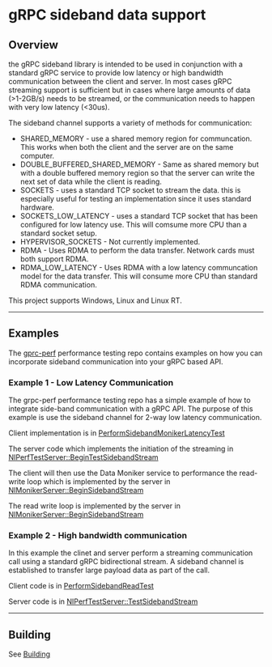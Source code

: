 # gRPC sideband data support

## Overview
the gRPC sideband library is intended to be used in conjunction with a standard gRPC service to provide low latency or high bandwidth communication between the client and server.  In most cases gRPC streaming support is sufficient but in cases where large amounts of data (>1-2GB/s) needs to be streamed, or the communication needs to happen with very low latency (<30us).

The sideband channel supports a variety of methods for communication:
* SHARED_MEMORY - use a shared memory region for communcation.  This works when both the client and the server are on the same computer.
* DOUBLE_BUFFERED_SHARED_MEMORY - Same as shared memory but with a double buffered memory region so that the server can write the next set of data while the client is reading.
* SOCKETS - uses a standard TCP socket to stream the data.  this is especially useful for testing an implementation since it uses standard hardware.
* SOCKETS_LOW_LATENCY - uses a standard TCP socket that has been configured for low latency use. This will comsume more CPU than a standard socket setup.
* HYPERVISOR_SOCKETS - Not currently implemented.
* RDMA - Uses RDMA to perform the data transfer.  Network cards must both support RDMA.
* RDMA_LOW_LATENCY - Uses RDMA with a low latency communcation model for the data transfer. This will consume more CPU than standard RDMA communication.

This project supports Windows, Linux and Linux RT.

---
## Examples
The [gprc-perf](https://github.com/ni/grpc-perf) performance testing repo contains examples on how you can incorporate sideband communication into your gRPC based API.
### Example 1 - Low Latency Communication
The grpc-perf performance testing repo has a simple example of how to integrate side-band communication with a gRPC API.
The purpose of this example is use the sideband channel for 2-way low latency communication.

Client implementation is in [PerformSidebandMonikerLatencyTest](https://github.com/ni/grpc-perf/blob/606ec6d8fe37ebafe12cd8502885caef179c829b/src/performance_tests.cc#L114)

The server code which implements the initiation of the streaming in [NIPerfTestServer::BeginTestSidebandStream](https://github.com/ni/grpc-perf/blob/606ec6d8fe37ebafe12cd8502885caef179c829b/src/perftest_server.cc#L197)

The client will then use the Data Moniker service to performance the read-write loop which is implemented by the server in [ NIMonikerServer::BeginSidebandStream](https://github.com/ni/grpc-perf/blob/606ec6d8fe37ebafe12cd8502885caef179c829b/src/perftest_server.cc#L299)

The read write loop is implemented by the server in [NIMonikerServer::BeginSidebandStream](https://github.com/ni/grpc-perf/blob/606ec6d8fe37ebafe12cd8502885caef179c829b/src/perftest_server.cc#L299)


### Example 2 - High bandwidth communication
In this example the clinet and server perform a streaming communication call using a standard gRPC bidirectional stream.  A sideband channel is established to transfer large payload data as part of the call.

Client code is in [PerformSidebandReadTest](https://github.com/ni/grpc-perf/blob/606ec6d8fe37ebafe12cd8502885caef179c829b/src/performance_tests.cc#L187)

Server code is in [ NIPerfTestServer::TestSidebandStream](https://github.com/ni/grpc-perf/blob/606ec6d8fe37ebafe12cd8502885caef179c829b/src/perftest_server.cc#L211)

---
## Building
See [Building](docs/building.md)
